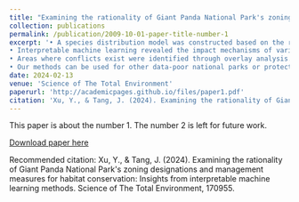 ```yaml
---
title: "Examining the rationality of Giant Panda National Park's zoning designations and management measures for habitat conservation: Insights from interpretable machine learning methods"
collection: publications
permalink: /publication/2009-10-01-paper-title-number-1
excerpt: '• A species distribution model was constructed based on the random forest algorithm.
• Interpretable machine learning revealed the impact mechanisms of variables.
• Areas where conflicts exist were identified through overlay analysis.
• Our methods can be used for other data-poor national parks or protected areas.'
date: 2024-02-13
venue: 'Science of The Total Environment'
paperurl: 'http://academicpages.github.io/files/paper1.pdf'
citation: 'Xu, Y., & Tang, J. (2024). Examining the rationality of Giant Panda National Park's zoning designations and management measures for habitat conservation: Insights from interpretable machine learning methods. Science of The Total Environment, 170955.'
---
```

This paper is about the number 1. The number 2 is left for future work.

[Download paper here](http://academicpages.github.io/files/paper1.pdf)

Recommended citation: Xu, Y., & Tang, J. (2024). Examining the rationality of Giant Panda National Park's zoning designations and management measures for habitat conservation: Insights from interpretable machine learning methods. Science of The Total Environment, 170955.
